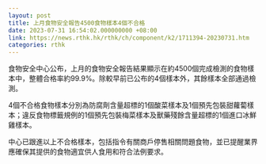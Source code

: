 ```yaml
---
layout: post
title: 上月食物安全報告4500食物樣本4個不合格
date: 2023-07-31 16:54:02.000000000 +08:00
link: https://news.rthk.hk/rthk/ch/component/k2/1711394-20230731.htm
categories: rthk
---
```


食物安全中心公布，上月的食物安全報告結果顯示在約4500個完成檢測的食物樣本中，整體合格率約99.9%。除較早前已公布的4個樣本外，其餘樣本全部通過檢測。

4個不合格食物樣本分別為防腐劑含量超標的1個酸菜樣本及1個預先包裝甜蘿蔔樣本；違反食物標籤規例的1個預先包裝梅菜樣本及獸藥殘餘含量超標的1個進口冰鮮雞樣本。

中心已跟進以上不合格樣本，包括指令有關商戶停售相關問題食物，並已提醒業界應確保其提供的食物適宜供人食用和符合法例要求。
